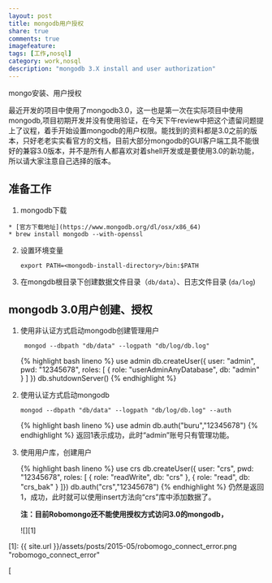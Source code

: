 ```yaml
---
layout: post
title: mongodb用户授权
share: true
comments: true
imagefeature:
tags: [工作,nosql]
category: work,nosql
description: "mongodb 3.X install and user authorization"
---
```


mongo安装、用户授权

<!--more-->

最近开发的项目中使用了mongodb3.0，这一也是第一次在实际项目中使用mongodb,项目初期开发并没有使用验证，在今天下午review中把这个遗留问题提上了议程，着手开始设置mongodb的用户权限。能找到的资料都是3.0之前的版本，只好老老实实看官方的文档，目前大部分mongodb的GUI客户端工具不能很好的兼容3.0版本，并不是所有人都喜欢对着shell开发或是要使用3.0的新功能，所以请大家注意自己选择的版本。

## 准备工作
1.	 mongodb下载
	
	* [官方下载地址](https://www.mongodb.org/dl/osx/x86_64)
	* brew install mongodb --with-openssl

	
2.	设置环境变量

		export PATH=<mongodb-install-directory>/bin:$PATH
		 
3.	在mongdb根目录下创建数据文件目录（`db/data`）、日志文件目录 (`da/log`)

## mongodb 3.0用户创建、授权

1. 使用非认证方式启动mongodb创建管理用户
	
		mongod --dbpath "db/data" --logpath "db/log/db.log"

	
	{% highlight bash lineno %}
	use admin
	db.createUser({
    	user: "admin",
    	pwd: "12345678",
    	roles: [ { role: "userAdminAnyDatabase", db: "admin" } ]
 	})
 	db.shutdownServer()
	{%  endhighlight %}
		
2.	使用认证方式启动mongodb

		mongod --dbpath "db/data" --logpath "db/log/db.log" --auth

	{% highlight bash lineno %}
	use admin
	db.auth("buru","12345678")
	{%  endhighlight %}
	返回1表示成功，此时“admin”账号只有管理功能。


3.	使用用户库，创建用户

	{% highlight bash lineno %}
	use crs
	db.createUser({
	   	user: "crs",
		pwd: "12345678",
		roles: [
		    { role: "readWrite", db: "crs" },
			{ role: "read", db: "crs_bak" }
	]})
	db.auth("crs","12345678")
	{%  endhighlight %}
	仍然是返回1，成功，此时就可以使用insert方法向“crs”库中添加数据了。
	
	**注：目前Robomongo还不能使用授权方式访问3.0的mongodb，**
	
	![][1]
	

[1]: {{ site.url }}/assets/posts/2015-05/robomogo_connect_error.png "robomogo_connect_error"






[